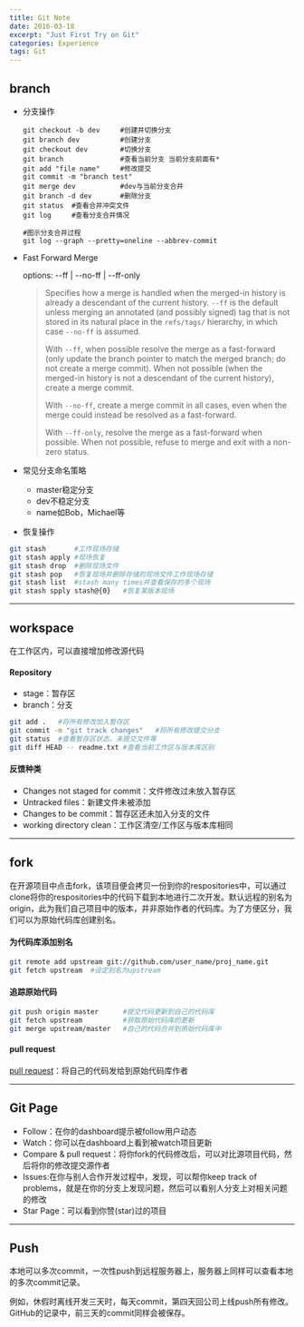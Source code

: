```yaml
---
title: Git Note
date: 2016-03-18
excerpt: "Just First Try on Git"
categories: Experience
tags: Git
---
```




## branch

- 分支操作

	```shell
	git checkout -b dev		#创建并切换分支
	git branch dev			#创建分支
	git checkout dev 		#切换分支
	git branch 				#查看当前分支 当前分支前面有*
	git add "file name"		#修改提交
	git commit -m "branch test"
	git merge dev			#dev与当前分支合并
	git branch -d dev		#删除分支
	git status	#查看合并冲突文件
	git log 	#查看分支合并情况
	
	#图示分支合并过程
	git log --graph --pretty=oneline --abbrev-commit
	```

- Fast Forward Merge

	options: --ff | --no-ff | --ff-only

	> Specifies how a merge is handled when the merged-in history is already a descendant of the current history. `--ff` is the default unless merging an annotated (and possibly signed) tag that is not stored in its natural place in the `refs/tags/` hierarchy, in which case `--no-ff` is assumed.
	>
	> With `--ff`, when possible resolve the merge as a fast-forward (only update the branch pointer to match the merged branch; do not create a merge commit). When not possible (when the merged-in history is not a descendant of the current history), create a merge commit.
	>
	> With `--no-ff`, create a merge commit in all cases, even when the merge could instead be resolved as a fast-forward.
	>
	> With `--ff-only`, resolve the merge as a fast-forward when possible. When not possible, refuse to merge and exit with a non-zero status.

- 常见分支命名策略
	- master稳定分支
	- dev不稳定分支
	- name如Bob，Michael等
- 恢复操作

```bash
git stash		#工作现场存储
git stash apply	#现场恢复
git stash drop	#删除现场文件
git stash pop	#恢复现场并删除存储的现场文件工作现场存储
git stash list	#stash many times并查看保存的多个现场
git stash spply stash@{0}	#恢复某版本现场
```

---

## workspace

在工作区内，可以直接增加修改源代码

#### Repository

- stage：暂存区
- branch：分支

```bash
git add .	#将所有修改加入暂存区
git commit -m "git track changes"	#将所有修改提交分支
git status	#查看暂存区状态，未提交文件等
git diff HEAD -- readme.txt	#查看当前工作区与版本库区别
```

#### 反馈种类

- Changes not staged for commit：文件修改过未放入暂存区
- Untracked files：新建文件未被添加
- Changes to be commit：暂存区还未加入分支的文件
- working directory clean：工作区清空/工作区与版本库相同

---

## fork

在开源项目中点击fork，该项目便会拷贝一份到你的respositories中，可以通过clone将你的respositories中的代码下载到本地进行二次开发。默认远程的别名为origin，此为我们自己项目中的版本，并非原始作者的代码库。为了方便区分，我们可以为原始代码库创建别名。

#### 为代码库添加别名

```bash
git remote add upstream git://github.com/user_name/proj_name.git 
git fetch upstream	#设定别名为upstream
```

#### 追踪原始代码 

```bash
git push origin master		#提交代码更新到自己的代码库
git fetch upstream 			#获取原始代码库的更新
git merge upstream/master	#自己的代码合并到原始代码库中
```

#### pull request

[pull request](http://help.github.com/send-pull-requests/)：将自己的代码发给到原始代码库作者

---

## Git Page

- Follow：在你的dashboard提示被follow用户动态
- Watch：你可以在dashboard上看到被watch项目更新
- Compare & pull request：将你fork的代码修改后，可以对比源项目代码，然后将你的修改提交源作者
- Issues:在你与别人合作开发过程中，发现，可以帮你keep track of problems，就是在你的分支上发现问题，然后可以看别人分支上对相关问题的修改
- Star Page：可以看到你赞(star)过的项目

---

## Push

本地可以多次commit，一次性push到远程服务器上，服务器上同样可以查看本地的多次commit记录。

例如，休假时离线开发三天时，每天commit，第四天回公司上线push所有修改。GitHub的记录中，前三天的commit同样会被保存。